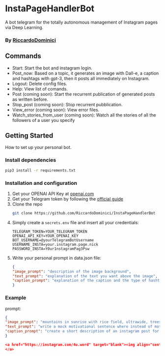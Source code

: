 # InstaPageHandlerBot
A bot telegram for the totally autonomous management of Instagram pages via Deep Learning.

### By [RiccardoDominici](https://github.com/RiccardoDominici)

## Commands
* Start: Start the bot and instagram login.
* Post_now: Based on a topic, it generates an image with Dall-e, a caption and hashtags with gpt-3, then it posts all immediately on Instagram. 
* Logout: Delete config files. 
* Help: View list of comands.
* Post (coming soon): Start the recurrent publication of generated posts as written before.
* Stop_post (coming soon): Stop recurrent pubblication.
* View_error (coming soon): View error files.
* Watch_stories_from_user (coming soon): Watch all the stories of all the followers of a user you specify

## Getting Started
How to set up your personal bot.

### Install dependencies
```sh
pip3 install -r requirements.txt
```

### Installation and configuration
1. Get your OPENAI API Key at [openai.com](https://platform.openai.com/overview)
2. Get your Telegram token by following the [official guide](https://core.telegram.org/bots#how-do-i-create-a-bot)
3. Clone the repo
   ```sh
   git clone https://github.com/RiccardoDominici/InstaPageHandlerBot
   ```
4. Simply create a ``` secrets.env ``` file and insert all your credentials:
    ```
    TELEGRAM_TOKEN=YOUR_TELEGRAM_TOKEN
    OPENAI_API_KEY=YOUR_OPENAI_KEY
    BOT_USERNAME=@yourTelegramBotUsername
    USERNAME_INSTA=your.instagram.page.nick
    PASSWORD_INSTA=Y0ur1nstagramPag3Psw
    ```
5. Write your personal prompt in data.json file:
   ```json
   {
   "image_prompt": "description of the image background",
   "text_prompt": "explanation of the text you want above the image",
   "caption_prompt": "explanation of the caption and the type of hashtags you want"
   }

   ```
   

### Example
   prompt:
   ```json
   {
   "image_prompt": "mountains in sunrise with rice field, ultrawide, trees, river, and a road, oil painting style",
   "text_prompt": "write a mock motivational sentence where instead of motivating you jokingly insult your readers. do not use punctuation",
   "caption_prompt": "create a short description of an instagram post for a motivational page, add hashtags"
   }

   <a href="https://instagram.com/4u.word" target="blank"><img align="center" src="https://raw.githubusercontent.com/rahuldkjain/github-profile-readme-generator/master/src/images/icons/Social/instagram.svg" height="30" width="40" />
   </a>
